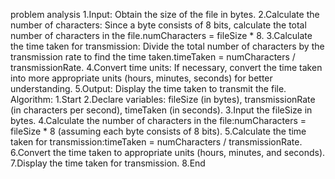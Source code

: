 problem analysis 1.Input: Obtain the size of the file in bytes. 2.Calculate the number of characters: Since a byte consists of 8 bits, calculate the total number of characters in the file.numCharacters = fileSize * 8. 3.Calculate the time taken for transmission: Divide the total number of characters by the transmission rate to find the time taken.timeTaken = numCharacters / transmissionRate. 4.Convert time units: If necessary, convert the time taken into more appropriate units (hours, minutes, seconds) for better understanding. 5.Output: Display the time taken to transmit the file. Algorithm: 1.Start 2.Declare variables: fileSize (in bytes), transmissionRate (in characters per second), timeTaken (in seconds). 3.Input the fileSize in bytes. 4.Calculate the number of characters in the file:numCharacters = fileSize * 8 (assuming each byte consists of 8 bits). 5.Calculate the time taken for transmission:timeTaken = numCharacters / transmissionRate. 6.Convert the time taken to appropriate units (hours, minutes, and seconds). 7.Display the time taken for transmission. 8.End


